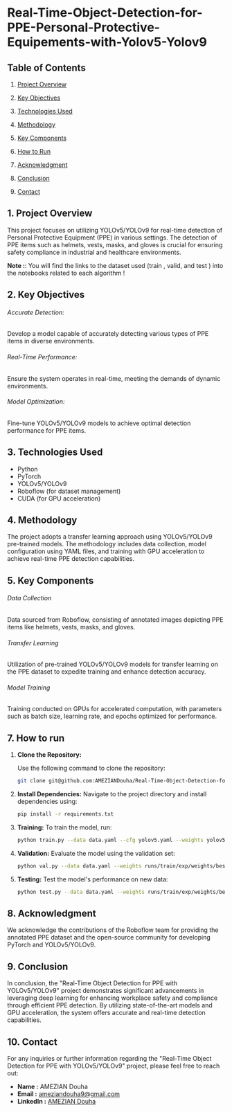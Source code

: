 # Real-Time-Object-Detection-for-PPE-Personal-Protective-Equipements-with-Yolov5-Yolov9

## Table of Contents

01. [Project Overview](#1-project-overview)
02. [Key Objectives](#2-key-bjectives)
03. [Technologies Used](#3-technologies-used)
04. [Methodology](#4-methodology)
05. [Key Components](#5-key-components)

07. [How to Run](#7-how-to-run)
08. [Acknowledgment](#8-acknowledgment)
09. [Conclusion](#9-conclusion)
10. [Contact](#10-contact)

## 1. Project Overview
This project focuses on utilizing YOLOv5/YOLOv9 for real-time detection of Personal Protective Equipment (PPE) in various settings. The detection of PPE items such as helmets, vests, masks, and gloves is crucial for ensuring safety compliance in industrial and healthcare environments.

**Note :**: You will find the links to the dataset used (train , valid, and test ) into the notebooks related to each algorithm !

## 2. Key Objectives

###### Accurate Detection: 
Develop a model capable of accurately detecting various types of PPE items in diverse environments.
###### Real-Time Performance: 
Ensure the system operates in real-time, meeting the demands of dynamic environments.
###### Model Optimization: 
Fine-tune YOLOv5/YOLOv9 models to achieve optimal detection performance for PPE items.

## 3. Technologies Used

- Python
- PyTorch
- YOLOv5/YOLOv9
- Roboflow (for dataset management)
- CUDA (for GPU acceleration)

## 4. Methodology

The project adopts a transfer learning approach using YOLOv5/YOLOv9 pre-trained models. The methodology includes data collection, model configuration using YAML files, and training with GPU acceleration to achieve real-time PPE detection capabilities.


## 5. Key Components

###### Data Collection
Data sourced from Roboflow, consisting of annotated images depicting PPE items like helmets, vests, masks, and gloves.

###### Transfer Learning
Utilization of pre-trained YOLOv5/YOLOv9 models for transfer learning on the PPE dataset to expedite training and enhance detection accuracy.

###### Model Training
Training conducted on GPUs for accelerated computation, with parameters such as batch size, learning rate, and epochs optimized for performance.

## 7. How to run
1. **Clone the Repository:**

   Use the following command to clone the repository:

   ```bash
   git clone git@github.com:AMEZIANDouha/Real-Time-Object-Detection-for-PPE-Personal-Protective-Equipements-with-Yolov5-Yolov9.git
2. **Install Dependencies:**
    Navigate to the project directory and install dependencies using:
     ```bash
     pip install -r requirements.txt
4. **Training:**
   To train the model, run:
   ```bash
   python train.py --data data.yaml --cfg yolov5.yaml --weights yolov5s.pt --batch-size 16 --epochs 50

6. **Validation:**
    Evaluate the model using the validation set:
    ```bash
   python val.py --data data.yaml --weights runs/train/exp/weights/best.pt

8. **Testing:**
     Test the model's performance on new data:

    ```bash
    python test.py --data data.yaml --weights runs/train/exp/weights/best.pt --img-size 640 --conf-thres

## 8. Acknowledgment

We acknowledge the contributions of the Roboflow team for providing the annotated PPE dataset and the open-source community for developing PyTorch and YOLOv5/YOLOv9.

## 9. Conclusion
In conclusion, the "Real-Time Object Detection for PPE with YOLOv5/YOLOv9" project demonstrates significant advancements in leveraging deep learning for enhancing workplace safety and compliance through efficient PPE detection. By utilizing state-of-the-art models and GPU acceleration, the system offers accurate and real-time detection capabilities.

## 10. Contact

For any inquiries or further information regarding the "Real-Time Object Detection for PPE with YOLOv5/YOLOv9" project, please feel free to reach out:

- **Name      :**    AMEZIAN Douha  
- **Email     :**   [ameziandouha9@gmail.com](ameziandouha9@gmail.com)  
- **LinkedIn  :**  [AMEZIAN Douha](https://www.linkedin.com/in/douha-amezian-033629280/)  
